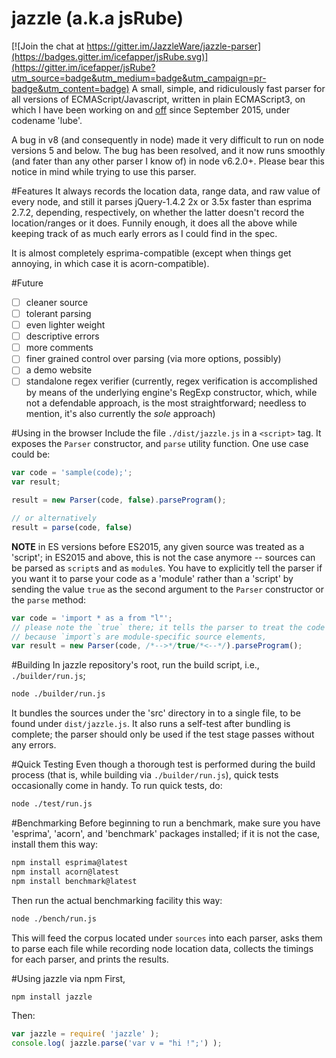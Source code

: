 # jazzle (a.k.a jsRube)

[![Join the chat at https://gitter.im/JazzleWare/jazzle-parser](https://badges.gitter.im/icefapper/jsRube.svg)](https://gitter.im/icefapper/jsRube?utm_source=badge&utm_medium=badge&utm_campaign=pr-badge&utm_content=badge)
A small, simple, and ridiculously fast parser for all versions of ECMAScript/Javascript, written in plain ECMAScript3, on which I have been working on and [off](https://github.com/nodejs/node/issues/5900) since September 2015, under codename 'lube'.

A bug in v8 (and consequently in node) made it very difficult to run on node versions 5 and below. The bug has been resolved, and it now runs smoothly (and fater than any other parser I know of) in node v6.2.0+. Please bear this notice in mind while trying to use this parser. 

#Features
It always records the location data, range data, and raw value of every node, and still it parses jQuery-1.4.2 2x or 3.5x faster than esprima 2.7.2, depending, respectively, on whether the latter doesn't record the location/ranges or it does.
Funnily enough, it does all the above while keeping track of as much early errors as I could find in the spec.

It is almost completely esprima-compatible (except when things get annoying, in which case it is acorn-compatible).

#Future
- [ ] cleaner source
- [ ] tolerant parsing
- [ ] even lighter weight
- [ ] descriptive errors
- [ ] more comments
- [ ] finer grained control over parsing (via more options, possibly)
- [ ] a demo website
- [ ] standalone regex verifier (currently, regex verification is accomplished by means of the underlying engine's RegExp constructor, which, while not a defendable approach, is the most straightforward; needless to mention, it's also currently the _sole_ approach)

#Using in the browser
Include the file `./dist/jazzle.js` in a `<script>` tag. It exposes the `Parser` constructor, and `parse` utility function. One use case could be:
```js
var code = 'sample(code);';
var result;

result = new Parser(code, false).parseProgram();

// or alternatively
result = parse(code, false)
```

**NOTE** in ES versions before ES2015, any given source was treated as a 'script'; in ES2015 and above, this is not the case anymore -- sources can be parsed as `script`s and as `module`s. You have to explicitly tell the parser if you want it to parse your code as a 'module' rather than a 'script' by sending the value `true` as the second argument to the `Parser` constructor or the `parse` method:
```js
var code = 'import * as a from "l"';
// please note the `true` there; it tells the parser to treat the code as module code;
// because `import`s are module-specific source elements, 
var result = new Parser(code, /*-->*/true/*<--*/).parseProgram(); 
```

#Building
In jazzle repository's root, run the build script, i.e., `./builder/run.js`; 

```sh
node ./builder/run.js
```

It bundles the sources under the 'src' directory in to a single file, to be found under `dist/jazzle.js`.
It also runs a self-test after bundling is complete; the parser should only be used if the test stage passes without any errors.

#Quick Testing
Even though a thorough test is performed during the build process (that is, while building via `./builder/run.js`), quick tests occasionally come in handy. To run quick tests, do:

```sh
node ./test/run.js
```

#Benchmarking
Before beginning to run a benchmark, make sure you have 'esprima', 'acorn', and 'benchmark' packages installed; if it is not the case, install them this way:
```sh
npm install esprima@latest
npm install acorn@latest
npm install benchmark@latest
```

Then run the actual benchmarking facility this way:

```sh
node ./bench/run.js
```

This will feed the corpus located under `sources` into each parser, asks them to parse each file while recording node location data, collects the timings for each parser, and prints the results.

#Using jazzle via npm
First,
```sh
npm install jazzle
```

Then:

```javascript
var jazzle = require( 'jazzle' );
console.log( jazzle.parse('var v = "hi !";') );
```


